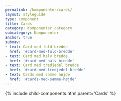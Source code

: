 ```yaml
---
permalink: /komponenter/cards/
layout: styleguide
type: component
title: Cards
category: Komponenter_category
subcategory: Komponenter
anchor: true
subnav:
- text: Card med fuld bredde
  href: '#card-med-fuld-bredde'
- text: Card med halv bredde
  href: '#card-med-halv-bredde'
- text: Card med tredjedel bredde
  href: '#card-med-tredjedel-bredde'
- text: Cards med samme højde
  href: '#cards-med-samme-højde'
---
```


{% include child-components.html parent='Cards' %}
